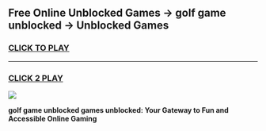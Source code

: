 
## Free Online Unblocked Games → golf game unblocked → Unblocked Games
<h3>
<a href="https://premium.freeplayer.one?title=golf_game_unblocked&ref=21F">CLICK TO PLAY</a></h3>
<hr>

<h3>
<a href="https://premium.freeplayer.one?title=golf_game_unblocked&ref=21F">CLICK 2 PLAY</a>
  
</h3>

<a href="https://premium.freeplayer.one?title=golf_game_unblocked&ref=21F/"><img src="https://clearcache.store/games.png"></a>


**golf game unblocked games unblocked: Your Gateway to Fun and Accessible Online Gaming**
